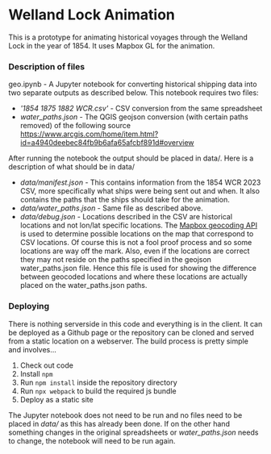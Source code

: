 # Welland Lock Animation
This is a prototype for animating historical voyages through the Welland Lock in the year of 1854. It uses Mapbox GL for the animation. 

### Description of files
geo.ipynb - A Jupyter notebook for converting historical shipping data into two separate outputs as described below. This notebook requires two files:

 -  *'1854 1875 1882 WCR.csv'* -  CSV conversion from the same spreadsheet 
 -  *water_paths.json* - The QGIS geojson conversion (with certain paths removed) of the following source https://www.arcgis.com/home/item.html?id=a4940deebec84fb9b6afa65afcbf891d#overview

After running the notebook the output should be placed in data/. Here is a description of what should be in data/

 - *data/manifest.json* - This contains information from the 1854 WCR 2023 CSV, more specifically what ships were being sent out and when. It also contains the paths that the ships should take for the animation.
 - *data/water_paths.json* - Same file as described above.
 - *data/debug.json* - Locations described in the CSV are historical locations and not lon/lat specific locations. The [Mapbox geocoding API](https://docs.mapbox.com/api/search/geocoding/) is used to determine possible locations on the map that correspond to CSV locations. Of course this is not a fool proof process and so some locations are way off the mark.  Also, even if the locations are correct they may not reside on the paths specified in the geojson water_paths.json file. Hence this file is used for showing the difference between geocoded locations and where these locations are actually placed on the water_paths.json paths.

### Deploying
There is nothing serverside in this code and everything is in the client. It can be deployed as a Github page or the repository can be cloned and served from a static location on a webserver. The build process is pretty simple and involves...
1. Check out code 
2. Install `npm`
3. Run `npm install` inside the repository directory
4. Run `npx webpack` to build the required js bundle
5. Deploy as a static site
   
The Jupyter notebook does not need to be run and no files need to be placed in *data/* as this has already been done. If on the other hand something changes in the original spreadsheets or *water_paths.json* needs to change, the notebook will need to be run again. 
